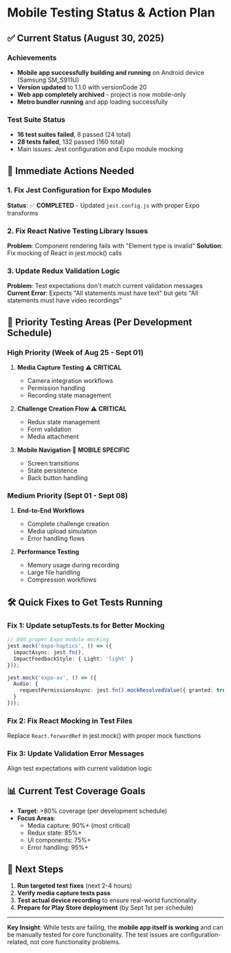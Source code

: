 # Mobile Testing Status & Action Plan

## ✅ Current Status (August 30, 2025)

### Achievements
- **Mobile app successfully building and running** on Android device (Samsung SM_S911U)
- **Version updated** to 1.1.0 with versionCode 20 
- **Web app completely archived** - project is now mobile-only
- **Metro bundler running** and app loading successfully

### Test Suite Status
- **16 test suites failed**, 8 passed (24 total)
- **28 tests failed**, 132 passed (160 total)
- Main issues: Jest configuration and Expo module mocking

## 🔧 Immediate Actions Needed

### 1. Fix Jest Configuration for Expo Modules
**Status**: ✅ **COMPLETED** - Updated `jest.config.js` with proper Expo transforms

### 2. Fix React Native Testing Library Issues
**Problem**: Component rendering fails with "Element type is invalid"
**Solution**: Fix mocking of React in jest.mock() calls

### 3. Update Redux Validation Logic
**Problem**: Test expectations don't match current validation messages
**Current Error**: Expects "All statements must have text" but gets "All statements must have video recordings"

## 🚀 Priority Testing Areas (Per Development Schedule)

### High Priority (Week of Aug 25 - Sept 01)
1. **Media Capture Testing** ⚠️ **CRITICAL**
   - Camera integration workflows
   - Permission handling
   - Recording state management
   
2. **Challenge Creation Flow** ⚠️ **CRITICAL**  
   - Redux state management
   - Form validation
   - Media attachment

3. **Mobile Navigation** 📱 **MOBILE SPECIFIC**
   - Screen transitions
   - State persistence
   - Back button handling

### Medium Priority (Sept 01 - Sept 08)
1. **End-to-End Workflows**
   - Complete challenge creation
   - Media upload simulation
   - Error handling flows

2. **Performance Testing**
   - Memory usage during recording
   - Large file handling
   - Compression workflows

## 🛠️ Quick Fixes to Get Tests Running

### Fix 1: Update setupTests.ts for Better Mocking
```typescript
// Add proper Expo module mocking
jest.mock('expo-haptics', () => ({
  impactAsync: jest.fn(),
  ImpactFeedbackStyle: { Light: 'light' }
}));

jest.mock('expo-av', () => ({
  Audio: {
    requestPermissionsAsync: jest.fn().mockResolvedValue({ granted: true })
  }
}));
```

### Fix 2: Fix React Mocking in Test Files
Replace `React.forwardRef` in jest.mock() with proper mock functions

### Fix 3: Update Validation Error Messages
Align test expectations with current validation logic

## 📊 Current Test Coverage Goals

- **Target**: >80% coverage (per development schedule)
- **Focus Areas**:
  - Media capture: 90%+ (most critical)
  - Redux state: 85%+ 
  - UI components: 75%+
  - Error handling: 95%+

## 🔄 Next Steps

1. **Run targeted test fixes** (next 2-4 hours)
2. **Verify media capture tests pass** 
3. **Test actual device recording** to ensure real-world functionality
4. **Prepare for Play Store deployment** (by Sept 1st per schedule)

---

**Key Insight**: While tests are failing, the **mobile app itself is working** and can be manually tested for core functionality. The test issues are configuration-related, not core functionality problems.
